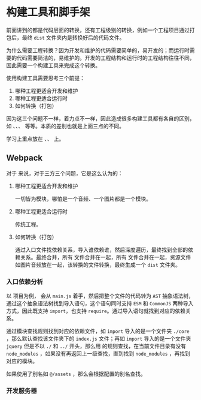 # 构建工具和脚手架

前面讲到的都是代码层面的转换，还有工程级别的转换，例如一个工程项目通过打包后，最终 `dist` 文件夹内是转换好后的代码文件。

为什么需要工程转换？因为开发和维护的代码需要简单的，易开发的；而运行时需要的代码需要简洁的，易维护的。开发的工程结构和运行时的工程结构往往不同，因此需要一个构建工具来完成这个转换。

使用构建工具需要思考三个前提：

1. 哪种工程更适合开发和维护
2. 哪种工程更适合运行时
3. 如何转换（打包）

因为这三个问题不一样，着力点不一样，因此造成很多构建工具都有各自的区别，如 <SpecialWords text="Webpack" />、<SpecialWords text="Rollup" />、<SpecialWords text="Esbuild" />、<SpecialWords text="Vite" /> 等等。本质的差别也就是上面三点的不同。

学习上重点放在 <SpecialWords text="Webpack" />、<SpecialWords text="Rollup" />、<SpecialWords text="Esbuild" /> 上。

## Webpack

对于 <SpecialWords text="Webpack" /> 来说，对于三方三个问题，它是这么认为的：

1. 哪种工程更适合开发和维护

   一切皆为模块，哪怕是一个音频、一个图片都是一个模块。

2. 哪种工程更适合运行时

   传统工程。

3. 如何转换（打包）

   通过入口文件找依赖关系，导入谁依赖谁，然后深度遍历，最终找到全部的依赖关系。最终合并，所有 <SpecialWords text="CSS" /> 文件合并在一起，所有<SpecialWords text="JavaScript" /> 文件合并在一起，资源文件如图片音频放在一起，该转换的文件转换，最终生成一个 `dist` 文件夹。

### 入口依赖分析

以 <SpecialWords text="Vue" /> 项目为例，<SpecialWords text="Webpack" /> 会从 `main.js` 着手，然后把整个文件的代码转为 `AST` 抽象语法树，通过这个抽象语法树找到导入语句，这个语句同时支持 `ESM` 和 `CommonJS` 两种导入方式，因此既支持 `import`，也支持 `require`。通过导入语句就找到对应的依赖关系。

通过模块查找规则找到对应的依赖文件，如 `import` 导入的是一个文件夹 `./core` ，那么默认查找该文件夹下的 `index.js` 文件；再如 `import` 导入的是一个文件夹 `jquery` 但是不以 `./` 和 `../` 开头，那么用 <SpecialWords text="Node" /> 的规则查找，在当前文件目录有没有 `node_modules` ，如果没有再返回上一级查找，直到找到 `node_modules` ，再找到对应的模块。

如果使用了别名如 `@/assets` ，那么会根据配置的别名查找。

### 开发服务器
